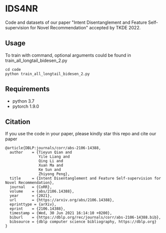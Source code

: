 # IDS4NR
Code and datasets of our paper "Intent Disentanglement and Feature Self-supervision for Novel Recommendation" accepted by TKDE 2022.
## Usage
To train with command, optional arguments could be found in train_all_longtail_bidesen_2.py
```
cd code
python train_all_longtail_bidesen_2.py
```
## Requirements
- python 3.7
- pytorch 1.9.0
## Citation
If you use the code in your paper, please kindly star this repo and cite our paper
```
@article{DBLP:journals/corr/abs-2106-14388,
  author    = {Tieyun Qian and
               Yile Liang and
               Qing Li and
               Xuan Ma and
               Ke Sun and
               Zhiyong Peng},
  title     = {Intent Disentanglement and Feature Self-supervision for Novel Recommendation},
  journal   = {CoRR},
  volume    = {abs/2106.14388},
  year      = {2021},
  url       = {https://arxiv.org/abs/2106.14388},
  eprinttype = {arXiv},
  eprint    = {2106.14388},
  timestamp = {Wed, 30 Jun 2021 16:14:10 +0200},
  biburl    = {https://dblp.org/rec/journals/corr/abs-2106-14388.bib},
  bibsource = {dblp computer science bibliography, https://dblp.org}
}
```
